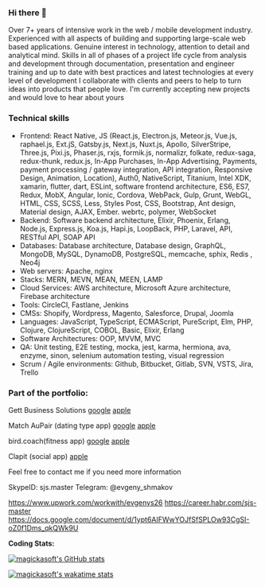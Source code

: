 ### Hi there 👋
Over 7+ years of intensive work in the web / mobile development industry. Experienced with all aspects of building and supporting large-scale web based applications. Genuine interest in technology, attention to detail and analytical mind. Skills in all of phases of a project life cycle from analysis and development through documentation, presentation and engineer training and up to date with best practices and latest technologies at every level of development
I collaborate with clients and peers to help to turn ideas into products that people love. I'm currently accepting new projects and would love to hear about yours

### Technical skills
- Frontend:
React Native, JS (React.js, Electron.js, Meteor.js, Vue.js, raphael.js, Ext.jS, Gatsby.js, Next.js, Nuxt.js, Apollo, SilverStripe, Three.js, Pixi.js, Phaser.js, rxjs, formik.js, normalizr, folkate, redux-saga, redux-thunk, redux.js, In-App Purchases, In-App Advertising, Payments, payment processing / gateway integration, API integration, Responsive Design, Animation, Location), Auth0, NativeScript, Titanium, Intel XDK, xamarin, flutter, dart, ESLint, software frontend architecture, ES6, ES7, Redux, MobX, Angular, Ionic, Cordova, WebPack, Gulp, Grunt, WebGL, HTML, CSS, SCSS, Less, Styles Post, CSS, Bootstrap, Ant design, Material design, AJAX, Ember. webrtc, polymer, WebSocket
- Backend:
Software backend architecture, Elixir, Phoenix, Erlang, Node.js, Express.js, Koa.js, Hapi.js, LoopBack, PHP, Laravel, API, RESTful API, SOAP API
- Databases:
Database architecture, Database design, GraphQL, MongoDB, MySQL, DynamoDB, PostgreSQL, memcache, sphix, Redis , Neo4j
- Web servers:
Apache, nginx
- Stacks:
MERN, MEVN, MEAN, MEEN, LAMP
- Cloud Services:
AWS architecture, Microsoft Azure architecture, Firebase architecture
- Tools:
CircleCI, Fastlane, Jenkins
- CMSs:
Shopify, Wordpress, Magento, Salesforce, Drupal, Joomla
- Languages:
JavaScript, TypeScript, ECMAScript, PureScript, Elm, PHP, Clojure, ClojureScript, COBOL, Basic, Elixir, Erlang
- Software Architectures:
OOP, MVVM, MVC
- QA:
Unit testing, E2E testing, mocka, jest, karma, hermiona, ava, enzyme, sinon, selenium automation testing, visual regression
- Scrum / Agile environments:
Github, Bitbucket, Gitlab, SVN, VSTS, Jira, Trello

### Part of the portfolio:
Gett Business Solutions
[google](https://play.google.com/store/apps/details?id=com.onetransport.enterprise)
[apple](https://itunes.apple.com/us/app/one-transport/id1352979619?l=ru&ls=1&mt=8)

Match AuPair (dating type app)
[google](https://play.google.com/store/apps/details?id=com.matchaupair)
[apple](https://itunes.apple.com/us/app/match-aupair/id1302881002?l=ru&ls=1&mt=8)

bird.coach(fitness app)
[google](https://play.google.com/store/apps/details?id=coach.bird.app&hl=ru)
[apple](https://apps.apple.com/us/app/bird-coach/id1499797296?ls=1)

Clapit (social app)
[apple](https://itunes.apple.com/ru/app/clapit/id1062124740?mt=8)

Feel free to contact me if you need more information

SkypeID: sjs.master
Telegram: @evgeny_shmakov

https://www.upwork.com/workwith/evgenys26
https://career.habr.com/sjs-master
https://docs.google.com/document/d/1ypt6AIFWwYOJfSfSPLOw93CgSI-oZ0f1Dms_qkQWk9U


**Coding Stats:**  

[![magickasoft's GitHub stats](https://github-readme-stats.vercel.app/api?username=magickasoft&show_icons=true&custom_title=GitHub%20Stats)](https://github.com/anuraghazra/github-readme-stats)

[![magickasoft's wakatime stats](https://github-readme-stats.vercel.app/api/wakatime?username=magickasoft&layout=compact)](https://github.com/anuraghazra/github-readme-stats)



